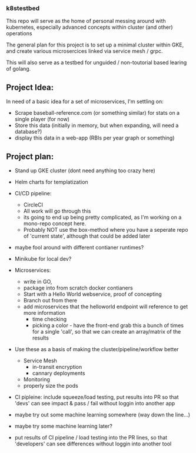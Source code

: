 ### k8stestbed

This repo will serve as the home of personal messing around with kubernetes, especially advanced concepts within cluster (and other) operations

The general plan for this project is to set up a minimal cluster within GKE, and create various microsercices linked via service mesh / grpc. 

This will also serve as a testbed for unguided / non-toutorial based learing of golang. 


## Project Idea:

In need of a basic idea for a set of microservices, I'm settling on:
* Scrape baseball-reference.com (or something similar) for stats on a single player (for now)
* Store this data (initially in memory, but when expanding, will need a database?)
* display this data in a web-app (RBIs per year graph or something)


## Project plan:

* Stand up GKE cluster (dont need anything too crazy here)
* Helm charts for templatization
* CI/CD pipeline:
    * CircleCI
    * All work will go through this
    * its going to end up being pretty complicated, as I'm working on a mono-repo concept here.
    * Probably NOT use the box-method where you have a seperate repo of 'current state', although that could be added later
* maybe fool around with different contianer runtimes?
* Minikube for local dev?
* Microservices:
    * write in GO, 
    * package into from scratch docker contianers
    * Start with a Hello World webservice, proof of concepting
    * Branch out from there
    * add microservices that the helloworld endpoint will reference to get more information
        * time checking
        * picking a color - have the front-end grab this a bunch of times for a single 'call', so that we can create an array/matrix of the results
* Use these as a basis of making the cluster/pipeline/workflow better
    * Service Mesh
        * in-transit encryption
        * cannary deployments
    * Monitoring
    * properly size the pods


* CI pipleine: include squeeze/load testing, put results into PR so that 'devs' can see impact & pass / fail without loggin into another app
*  maybe try out some machine learning somewhere (way down the line...)
        

* maybe try some machine learning later?
* put results of CI pipeline / load testing into the PR lines, so that 'developers' can see differences without loggin into another tool